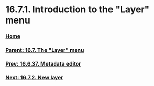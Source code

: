 # 16.7.1. Introduction to the "Layer" menu

### [Home](./00-home.md)
### [Parent: 16.7. The "Layer" menu](./16-07-00-the-layer-menu.md)
### [Prev: 16.6.37. Metadata editor](./16-06-37-metadata-editor.md)
### [Next: 16.7.2. New layer](./16-07-02-new-layer.md)
